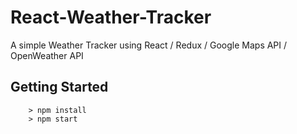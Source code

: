 # React-Weather-Tracker

A simple Weather Tracker using React / Redux / Google Maps API / OpenWeather API

## Getting Started

```
	> npm install
	> npm start
```
